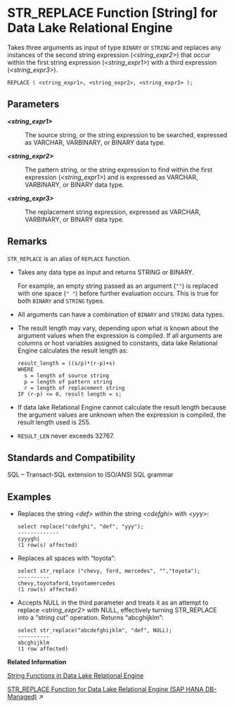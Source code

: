 <!-- loioa5857e0a84f210158b54cac40679f568 -->

# STR\_REPLACE Function \[String\] for Data Lake Relational Engine

Takes three arguments as input of type `BINARY` or `STRING` and replaces any instances of the second string expression \(*<string\_expr2\>*\) that occur within the first string expression \(*<string\_expr1\>*\) with a third expression \(*<string\_expr3\>*\).



```
REPLACE ( <string_expr1>, <string_expr2>, <string_expr3> );
```



<a name="loioa5857e0a84f210158b54cac40679f568__STR_REPLACE_parm1"/>

## Parameters


<dl>
<dt><b>

*<string\_expr1\>*

</b></dt>
<dd>

The source string, or the string expression to be searched, expressed as VARCHAR, VARBINARY, or BINARY data type.



</dd><dt><b>

*<string\_expr2\>*

</b></dt>
<dd>

The pattern string, or the string expression to find within the first expression \(*<string\_expr1\>*\) and is expressed as VARCHAR, VARBINARY, or BINARY data type.



</dd><dt><b>

*<string\_expr3\>*

</b></dt>
<dd>

The replacement string expression, expressed as VARCHAR, VARBINARY, or BINARY data type.



</dd>
</dl>



<a name="loioa5857e0a84f210158b54cac40679f568__STR_REPLACE_remarks1"/>

## Remarks

`STR_REPLACE` is an alias of `REPLACE` function.

-   Takes any data type as input and returns STRING or BINARY.

    For example, an empty string passed as an argument \(`""`\) is replaced with one space \(`" "`\) before further evaluation occurs. This is true for both `BINARY` and `STRING` types.

-   All arguments can have a combination of `BINARY` and `STRING` data types.

-   The result length may vary, depending upon what is known about the argument values when the expression is compiled. If all arguments are columns or host variables assigned to constants, data lake Relational Engine calculates the result length as:

    ```
    result_length = ((s/p)*(r-p)+s)
    WHERE
      s = length of source string
      p = length of pattern string
      r = length of replacement string
    IF (r-p) <= 0, result length = s;
    ```

-   If data lake Relational Engine cannot calculate the result length because the argument values are unknown when the expression is compiled, the result length used is 255.

-   `RESULT_LEN` never exceeds 32767.




<a name="loioa5857e0a84f210158b54cac40679f568__STR_REPLACE_standards1"/>

## Standards and Compatibility

SQL – Transact-SQL extension to ISO/ANSI SQL grammar



<a name="loioa5857e0a84f210158b54cac40679f568__STR_REPLACE_example1"/>

## Examples

-   Replaces the string *<def\>* within the string *<cdefghi\>* with *<yyy\>*:

    ```
    select replace("cdefghi", "def", "yyy");
    -------------
    cyyyghi
    (1 row(s) affected)
    ```

-   Replaces all spaces with “toyota”:

    ```
    select str_replace ("chevy, ford, mercedes", "","toyota");
    ----------
    chevy,toyotaford,toyotamercedes
    (1 row(s) affected)
    ```

-   Accepts NULL in the third parameter and treats it as an attempt to replace *<string\_expr2\>* with NULL, effectively turning STR\_REPLACE into a “string cut” operation. Returns “abcghijklm”:

    ```
    select str_replace("abcdefghijklm", "def", NULL);
    ----------
    abcghijklm
    (1 row affected)
    ```


**Related Information**  


[String Functions in Data Lake Relational Engine](string-functions-in-data-lake-relational-engine-a52d1d9.md "String functions perform conversion, extraction, or manipulation operations on strings, or return information about strings.")

[STR_REPLACE Function for Data Lake Relational Engine (SAP HANA DB-Managed)](https://help.sap.com/viewer/a898e08b84f21015969fa437e89860c8/2023_4_QRC/en-US/d0e04740ba8f44cfb34a48fe3c6e06ae.html "Takes three arguments as input of type BINARY or STRING and replaces any instances of the second string expression (string_expr2) that occur within the first string expression (string_expr1) with a third expression (string_expr3).") :arrow_upper_right:

